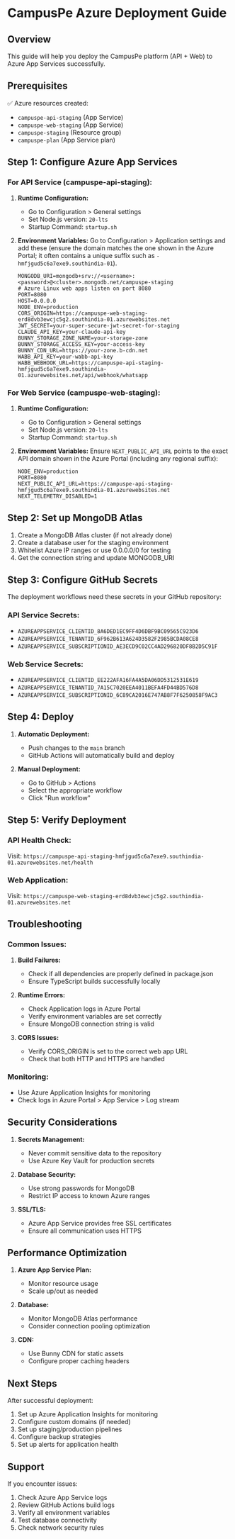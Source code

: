 # CampusPe Azure Deployment Guide

## Overview

This guide will help you deploy the CampusPe platform (API + Web) to Azure App Services successfully.

## Prerequisites

✅ Azure resources created:

- `campuspe-api-staging` (App Service)
- `campuspe-web-staging` (App Service)
- `campuspe-staging` (Resource group)
- `campuspe-plan` (App Service plan)

## Step 1: Configure Azure App Services

### For API Service (campuspe-api-staging):

1. **Runtime Configuration:**
   - Go to Configuration > General settings
   - Set Node.js version: `20-lts`
   - Startup Command: `startup.sh`

2. **Environment Variables:**
   Go to Configuration > Application settings and add these
   (ensure the domain matches the one shown in the Azure Portal; it often
   contains a unique suffix such as `-hmfjgud5c6a7exe9.southindia-01`).

   ```
   MONGODB_URI=mongodb+srv://<username>:<password>@<cluster>.mongodb.net/campuspe-staging
   # Azure Linux web apps listen on port 8080
   PORT=8080
   HOST=0.0.0.0
   NODE_ENV=production
   CORS_ORIGIN=https://campuspe-web-staging-erd8dvb3ewcjc5g2.southindia-01.azurewebsites.net
   JWT_SECRET=your-super-secure-jwt-secret-for-staging
   CLAUDE_API_KEY=your-claude-api-key
   BUNNY_STORAGE_ZONE_NAME=your-storage-zone
   BUNNY_STORAGE_ACCESS_KEY=your-access-key
   BUNNY_CDN_URL=https://your-zone.b-cdn.net
   WABB_API_KEY=your-wabb-api-key
   WABB_WEBHOOK_URL=https://campuspe-api-staging-hmfjgud5c6a7exe9.southindia-01.azurewebsites.net/api/webhook/whatsapp
   ```

### For Web Service (campuspe-web-staging):

1. **Runtime Configuration:**
   - Go to Configuration > General settings
   - Set Node.js version: `20-lts`
   - Startup Command: `startup.sh`

2. **Environment Variables:**
   Ensure `NEXT_PUBLIC_API_URL` points to the exact API domain shown in
   the Azure Portal (including any regional suffix):

   ```
   NODE_ENV=production
   PORT=8080
   NEXT_PUBLIC_API_URL=https://campuspe-api-staging-hmfjgud5c6a7exe9.southindia-01.azurewebsites.net
   NEXT_TELEMETRY_DISABLED=1
   ```

## Step 2: Set up MongoDB Atlas

1. Create a MongoDB Atlas cluster (if not already done)
2. Create a database user for the staging environment
3. Whitelist Azure IP ranges or use 0.0.0.0/0 for testing
4. Get the connection string and update MONGODB_URI

## Step 3: Configure GitHub Secrets

The deployment workflows need these secrets in your GitHub repository:

### API Service Secrets:

- `AZUREAPPSERVICE_CLIENTID_8A6DED1EC9FF4D6DBF9BC09565C923D6`
- `AZUREAPPSERVICE_TENANTID_6F962B613A624D3582F2985BCDA08CE8`
- `AZUREAPPSERVICE_SUBSCRIPTIONID_AE3ECD9C02CC4AD296820DF8B2D5C91F`

### Web Service Secrets:

- `AZUREAPPSERVICE_CLIENTID_EE222AFA16FA4A5DA06DD5312531E619`
- `AZUREAPPSERVICE_TENANTID_7A15C7020EEA4011BEFA4FD44BD576D8`
- `AZUREAPPSERVICE_SUBSCRIPTIONID_6C89CA2016E747AB8F7F6250858F9AC3`

## Step 4: Deploy

1. **Automatic Deployment:**
   - Push changes to the `main` branch
   - GitHub Actions will automatically build and deploy

2. **Manual Deployment:**
   - Go to GitHub > Actions
   - Select the appropriate workflow
   - Click "Run workflow"

## Step 5: Verify Deployment

### API Health Check:

Visit: `https://campuspe-api-staging-hmfjgud5c6a7exe9.southindia-01.azurewebsites.net/health`

### Web Application:

Visit: `https://campuspe-web-staging-erd8dvb3ewcjc5g2.southindia-01.azurewebsites.net`

## Troubleshooting

### Common Issues:

1. **Build Failures:**
   - Check if all dependencies are properly defined in package.json
   - Ensure TypeScript builds successfully locally

2. **Runtime Errors:**
   - Check Application logs in Azure Portal
   - Verify environment variables are set correctly
   - Ensure MongoDB connection string is valid

3. **CORS Issues:**
   - Verify CORS_ORIGIN is set to the correct web app URL
   - Check that both HTTP and HTTPS are handled

### Monitoring:

- Use Azure Application Insights for monitoring
- Check logs in Azure Portal > App Service > Log stream

## Security Considerations

1. **Secrets Management:**
   - Never commit sensitive data to the repository
   - Use Azure Key Vault for production secrets

2. **Database Security:**
   - Use strong passwords for MongoDB
   - Restrict IP access to known Azure ranges

3. **SSL/TLS:**
   - Azure App Service provides free SSL certificates
   - Ensure all communication uses HTTPS

## Performance Optimization

1. **Azure App Service Plan:**
   - Monitor resource usage
   - Scale up/out as needed

2. **Database:**
   - Monitor MongoDB Atlas performance
   - Consider connection pooling optimization

3. **CDN:**
   - Use Bunny CDN for static assets
   - Configure proper caching headers

## Next Steps

After successful deployment:

1. Set up Azure Application Insights for monitoring
2. Configure custom domains (if needed)
3. Set up staging/production pipelines
4. Configure backup strategies
5. Set up alerts for application health

## Support

If you encounter issues:

1. Check Azure App Service logs
2. Review GitHub Actions build logs
3. Verify all environment variables
4. Test database connectivity
5. Check network security rules
